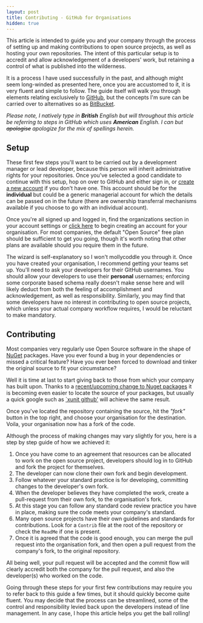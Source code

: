 ```yaml
---
layout: post
title: Contributing - GitHub for Organisations
hidden: true
---
```


This article is intended to guide you and your company through the process of setting up and making contributions to open source projects, as well as hosting your own repositories. The intent of this particular setup is to accredit and allow acknowledgement of a developers' work, but retaining a control of what is published into the wilderness.

It is a process I have used successfully in the past, and although might seem long-winded as presented here, once you are accustomed to it, it is very fluent and simple to follow. The guide itself will walk you through elements relating exclusively to [GitHub](http://github.com), but the concepts I'm sure can be carried over to alternatives so as [BitBucket](http://bitbucket.org).

_Please note, I natively type in **British** English but will throughout this article be referring to steps in GitHub which uses **American** English. I can but <del>apologise</del> apologize for the mix of spellings herein._

## Setup

These first few steps you'll want to be carried out by a development manager or lead developer, because this person will inherit administrative rights for your repositories. Once you've selected a good candidate to continue with this setup, hop on over to GitHub and either sign in, or [create a new account](https://github.com/join) if you don't have one. This account should be for the **individual** but could be a generic managerial account for which the details can be passed on in the future (there are ownership transferral mechanisms available if you choose to go with an individual account).

Once you're all signed up and logged in, find the organizations section in your account settings or [click here](https://github.com/account/organizations/new) to begin creating an account for your organisation. For most companies, the default "Open Source" free plan should be sufficient to get you going, though it's worth noting that other plans are available should you require them in the future.

The wizard is self-explanatory so I won't mollycoddle you through it. Once you have created your organisation, I recommend getting your teams set up. You'll need to ask your developers for their GitHub usernames. You should allow your developers to use their **personal** usernames; enforcing some corporate based schema really doesn't make sense here and will likely deduct from both the feeling of accomplishment and acknowledgement, as well as responsibility. Similarly, you may find that some developers have no interest in contributing to open source projects, which unless your actual company workflow requires, I would be reluctant to make mandatory.

## Contributing

Most companies very regularly use Open Source software in the shape of [NuGet](http://nuget.org) packages. Have you ever found a bug in your dependencies or missed a critical feature? Have you ever been forced to download and tinker the original source to fit your circumstance?

Well it is time at last to start giving back to those from which your company has built upon. Thanks to a [recent/upcoming change to Nuget packages](https://github.com/aspnet/Announcements/issues/46) it is becoming even easier to locate the source of your packages, but usually a quick google such as [`xunit github'](https://www.google.co.uk/#q=xunit%20github) will achieve the same result.

Once you've located the repository containing the source, hit the _"fork"_ button in the top right, and choose your organisation for the destination. Voila, your organisation now has a fork of the code.

Although the process of making changes may vary slightly for you, here is a step by step guide of how we achieved it:

1. Once you have come to an agreement that resources can be allocated to work on the open source project, developers should log in to GitHub and fork the project for themselves.
1. The developer can now clone their own fork and begin development.
1. Follow whatever your standard practice is for developing, committing changes to the developer's own fork.
1. When the developer believes they have completed the work, create a pull-request from their own fork, to the organisation's fork.
1. At this stage you can follow any standard code review practice you have in place, making sure the code meets your company's standard.
1. Many open source projects have their own guidelines and standards for contributions. Look for a `Contrib` file at the root of the repository or check the `ReadMe` if one is present.
1. Once it is agreed that the code is good enough, you can merge the pull request into the organisation fork, and then open a pull request from the company's fork, to the original repository.
 
All being well, your pull request will be accepted and the commit flow will clearly accredit both the company for the pull request, and also the developer(s) who worked on the code.

Going through these steps for your first few contributions may require you to refer back to this guide a few times, but it should quickly become quite fluent. You may decide that the process can be streamlined, some of the control and responsibility levied back upon the developers instead of line management. In any case, I hope this article helps you get the ball rolling!
